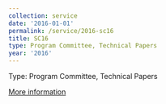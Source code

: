 ```yaml
---
collection: service
date: '2016-01-01'
permalink: /service/2016-sc16
title: SC16
type: Program Committee, Technical Papers
year: '2016'
---
```


Type: Program Committee, Technical Papers

[More information](http://sc16.supercomputing.org/)
